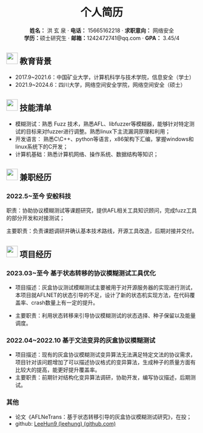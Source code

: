  <center>
     <h1>个人简历</h1>
     <div>
         <span>
             <b>姓名：</b> 洪 玄 泉  
         </span>
         ·     
         <span>
             <b>电话：</b> 15665162218
         </span>
         ·     
         <span>
             <b>求职意向：</b> 网络安全
         </span>
         <br>
         <span>
             <b>学历：</b>硕士研究生
         </span>
         ·     
         <span>
             <b>邮箱：</b>1242472741@qq.com
         </span>
         ·     
         <span>
             <b>GPA：</b> 3.45/4
         </span>
     </div>
 </center>


## <img src="assets/graduation-cap-solid.svg" width="30px"> 教育背景

- 2017.9~2021.6：中国矿业大学，计算机科学与技术学院，信息安全（学士）
- 2021.9~2024.6：四川大学，网络空间安全学院，网络空间安全（硕士）

## <img src="assets/tools-solid.svg" width="30px"> 技能清单

- 模糊测试：熟悉 Fuzz 技术，熟悉AFL、libfuzzer等模糊器，能够针对特定测试的目标来对fuzzer进行调整。熟悉linux下主流漏洞原理和利用；
- 开发语言： 熟悉C\C++、python等语言，x86架构下汇编，掌握windows和linux系统下的C开发；
- 计算机基础：熟悉计算机网络、操作系统、数据结构等知识；

## <img src="assets/briefcase-solid.svg" width="30px"> 兼职经历

### **2022.5~至今					安般科技**

职责：协助协议模糊测试等课题研究，提供AFL相关工具知识顾问，完成fuzz工具的部分开发和对接测试；

主要职责：负责课题调研并确认基本技术路线，开源工具改造，后期对接并交付。

## <img src="assets/project-diagram-solid.svg" width="30px"> 项目经历

### 2023.03~至今				基于状态转移的协议模糊测试工具优化

- 项目描述：灰盒协议测试模糊测试主要被用于对开源服务器的实现进行测试，本项目就AFLNET的状态引导的不足，设计了新的状态机实现方法，在代码覆盖率、crash数量上有一定的提升。

- 主要职责：利用状态转移来引导协议模糊测试的状态选择、种子保留以及能量调度。

### 2022.04~2022.10			基于文法变异的灰盒协议模糊测试

- 项目描述：现有的灰盒协议模糊测试变异算法无法满足特定文法的协议需求，项目针对该问题增加了可以描述协议格式的变异算法，生成种子的质量方面有比较大的提高，能更好提升覆盖率。
- 主要职责：前期针对结构化变异算法调研，协助开发，编写协议描述，后期测试。

### 其他

- 论文《AFLNeTrans：基于状态转移引导的灰盒协议模糊测试研究》，在投；
- github: [LeeHun9 (leehung) (github.com)](https://github.com/LeeHun9)
